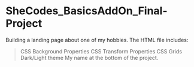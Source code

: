 # SheCodes_BasicsAddOn_Final-Project
Building a landing page about one of my hobbies. The HTML file includes:  
>CSS Background Properties
>CSS Transform Properties
>CSS Grids Dark/Light theme
>My name at the bottom of the project.
